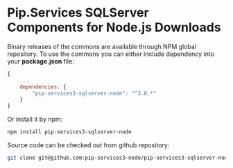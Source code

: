 # Pip.Services SQLServer Components for Node.js Downloads

Binary releases of the commons are available through NPM global repository. 
To use the commons you can either include dependency into your **package.json** file:

```js
{
    ...
    dependencies: {
        "pip-services3-sqlserver-node": "^3.0.*"
    }
}
``` 

Or install it by npm:

```bash
npm install pip-services3-sqlserver-node
```

Source code can be checked out from github repository:

```bash
git clone git@github.com:pip-services3-node/pip-services3-sqlserver-node.git
```
